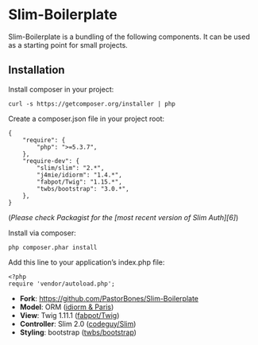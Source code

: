 # Slim-Boilerplate

Slim-Boilerplate is a bundling of the following components. It can be used as a starting point for small projects.

## Installation

Install composer in your project:

```
curl -s https://getcomposer.org/installer | php
```

Create a composer.json file in your project root:

```
{
    "require": {
        "php": ">=5.3.7",
    },
    "require-dev": {
        "slim/slim": "2.*",
        "j4mie/idiorm": "1.4.*",
        "fabpot/Twig": "1.15.*",
        "twbs/bootstrap": "3.0.*",
    },
}
```

(*Please check Packagist for the [most recent version of Slim Auth][6]*)

Install via composer:

```
php composer.phar install
```

Add this line to your application’s index.php file:

```
<?php
require 'vendor/autoload.php';
```


* __Fork__: https://github.com/PastorBones/Slim-Boilerplate
* __Model__: ORM ([idiorm & Paris](http://j4mie.github.io/idiormandparis/))
* __View__: Twig 1.11.1 ([fabpot/Twig](https://github.com/fabpot/Twig))
* __Controller__: Slim 2.0 ([codeguy/Slim](https://github.com/codeguy/Slim))
* __Styling__: bootstrap ([twbs/bootstrap](https://github.com/twbs/bootstrap))
